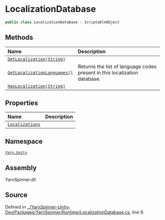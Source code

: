 # LocalizationDatabase

```csharp
public class LocalizationDatabase : ScriptableObject
```

## Methods

| Name | Description |
| :--- | :--- |
| [`GetLocalization(String)`](localizationdatabase.getlocalization-system.string.md) |  |
| [`GetLocalizationLanguages()`](localizationdatabase.getlocalizationlanguages.md) | Returns the list of language codes present in this localization database. |
| [`HasLocalization(String)`](localizationdatabase.haslocalization-system.string.md) |  |

## Properties

| Name | Description |
| :--- | :--- |
| [`Localizations`](localizationdatabase.localizations.md) |  |

## Namespace

[`Yarn.Unity`](../)

## Assembly

YarnSpinner.dll

## Source

Defined in [../YarnSpinner-Unity-Dev/Packages/YarnSpinner/Runtime/LocalizationDatabase.cs](https://github.com/YarnSpinnerTool/YarnSpinner-Unity//blob/develop/Runtime/LocalizationDatabase.cs#L9), line 9.

